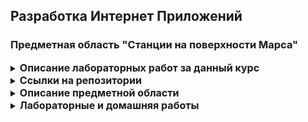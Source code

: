 ## Разработка Интернет Приложений
### Предметная область "Станции на поверхности Марса"

<details style="font-size: 14px;">
<summary>
<span style="font-size: 16px; font-weight: bold;">Описание лабораторных работ за данный курс</span>
</summary>

В рамках практических работ по курсу необходимо каждому разработать заявочную систему на услуги по своей предметной
области. Система состоит из веб-сервиса, фронтенд приложения, нативного приложения и второго асинхронного сервиса.

У каждого своя предметная область на весь курс: бронирование отелей, билетов в театр/кинотеатр, онлайн-магазин по
вариантам, тему выбирать из списка ниже. По каждой теме есть ключевой процесс, в котором `пользователь`
оформляет `заявки`, в которой может быть несколько `услуг`. Также есть `модератор`, который может редактировать
список `услуг` и одобрять `заявки`. От предметной области зависят: названия ролей пользователей, названия
сущностей `услуг` и `заявок`, список полей для них, возможные статусы и изменяемые в них поля. В `нативном приложении`
нужно реализовать интерфейс `гостя` - только просмотр `услуг`.

Основной вариант лабораторных по бэкенду - это Django и `Go`. Но можно выполнять также на `Java`, `C#` и `Node.js`, при
выполнении условия лабораторных работ. Для фронтенда только `React`+`Redux`+`axios`+`React-Bootstrap`

Каждая лабораторная - это `sprint`, этап разработки по `agile`, под каждую отдельная именованная по теме ветка в `git`.
Всего 4 репозитория: под каждый бекенд, фронтенд и нативное приложение. Каждая работа демонстрируется и защищается
отдельно. При защите необходимо продемонстрировать работу приложения по своей теме, UML диаграмму из `StarUML`,
репозиторий github с кодом и ответить на вопросы. По первому модулю необходимо также сделать ТЗ, а по второму отчет по
курсу - РПЗ.

</details>

<details>
<summary>
<span style="font-size: 16px; font-weight: bold;">Ссылки на репозитории</span>
</summary>

- [<span style="font-size: 14px; font-weight: bold;">Backend:</span> <span style="font-size: 14px;">MarsStationBackend</span>](https://github.com/RedAlexDad/MarsStationBackend/)
- [<span style="font-size: 14px; font-weight: bold;">Native Application:</span> <span style="font-size: 14px;">MarsStationNativeApplication</span>](https://github.com/RedAlexDad/MarsStationNativeApplication)
- [<span style="font-size: 14px; font-weight: bold;">AsyncService:</span> <span style="font-size: 14px;">MarsStationAsynchronousWebService</span>](https://github.com/RedAlexDad/MarsStationAsynchronousWebService)

</details>

<details style="font-size: 14px;">
<summary>
<span style="font-size: 16px; font-weight: bold;">Описание предметной области</span>
</summary>

В свете быстрого развития космических исследований и увеличения глобальных вызовов, таких как ограниченные ресурсы Земли
и перспективное уменьшение доступных земельных участков, вопрос колонизации Марса становится неотложным. Помимо
исчерпания природных ресурсов, существует растущая необходимость в поиске новых территорий для жизни и развития
человечества в долгосрочной перспективе.

Создание веб-приложения для автоматизации формирования и управления марсианскими станциями приобретает уникальное
значение. Эта система не только направлена на эффективное взаимодействие между участниками, включая модераторов и
сотрудников, но и адаптирована к современным тенденциям и фантастическим перспективам освоения Марса. В конечном итоге,
она открывает возможность не только для решения текущих проблем, но и для воплощения фантастических идей о будущем
человечества за пределами Земли.

Целью работы является разработка системы для управления марсианскими станциями с учетом услуг и заявок с целью
обеспечения эффективной координации и управления объектами на поверхности Марса.

Система предназначена для гостей, сотрудников и модераторов. Для получения доступа к формированию заявки автоматической
марсианской станции гостям необходимо зарегистрироваться, затем авторизировать свою созданную учетную запись и
сформировать заявку, выбрав понравившиеся географические объекты. Данная система предоставляет автоматизированный способ
создания, учета и ведения заявок, и позволяет модераторам принимать или отменить заявки. Модераторы имеют возможность
редактировать или создать новые географические объекты.

</details>

<details>
<summary>
<span style="font-size: 16px; font-weight: bold;">Лабораторные и домашняя работы</span>
</summary>

- [<span style="font-size: 14px; font-weight: bold;">4:</span> <span style="font-size: 14px;">SPA</span>](https://github.com/RedAlexDad/MarsStationFrontend/tree/SPA)
 
  [<span style="font-size: 14px;">Ссылка на GitHub Pages</span>](https://redalexdad.github.io/MarsStationFrontend/)

- [<span style="font-size: 14px; font-weight: bold;">6:</span> <span style="font-size: 14px;">Ознакомление с Redux</span>](https://github.com/RedAlexDad/MarsStationFrontend/tree/REDUX)

- [<span style="font-size: 14px; font-weight: bold;">ДЗ:</span> <span style="font-size: 14px;">Интерфейс модератора</span>](https://github.com/RedAlexDad/MarsStationFrontend/tree/MODERATOR_INTERFACE)

</details>